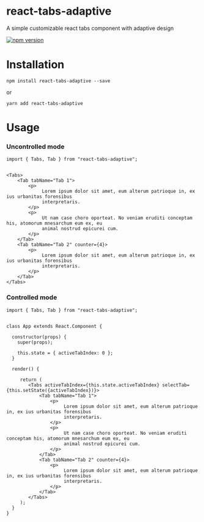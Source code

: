 # react-tabs-adaptive

A simple customizable react tabs component with adaptive design

[![npm version](https://badge.fury.io/js/react-tabs-adaptive.svg)](https://badge.fury.io/js/react-tabs-adaptive)

# Installation

```
npm install react-tabs-adaptive --save
```

or

```
yarn add react-tabs-adaptive
```

# Usage

### Uncontrolled mode

```
import { Tabs, Tab } from "react-tabs-adaptive";

        
<Tabs>
    <Tab tabName="Tab 1">
        <p>
             Lorem ipsum dolor sit amet, eum alterum patrioque in, ex ius urbanitas forensibus
             interpretaris.
        </p>
        <p>
             Ut nam case choro oporteat. No veniam eruditi conceptam his, atomorum mnesarchum eum ex, eu
             animal nostrud epicurei cum.
        </p>
    </Tab>
    <Tab tabName="Tab 2" counter={4}>
        <p>
             Lorem ipsum dolor sit amet, eum alterum patrioque in, ex ius urbanitas forensibus
             interpretaris.
        </p>
    </Tab>
</Tabs>
```

### Controlled mode

```
import { Tabs, Tab } from "react-tabs-adaptive";

        
class App extends React.Component {

  constructor(props) {
    super(props);
    
    this.state = { activeTabIndex: 0 };
  }
  
  render() {
  
     return (
        <Tabs activeTabIndex={this.state.activeTabIndex} selectTab={this.setState({activeTabIndex})}>
            <Tab tabName="Tab 1">
                <p>
                     Lorem ipsum dolor sit amet, eum alterum patrioque in, ex ius urbanitas forensibus
                     interpretaris.
                </p>
                <p>
                     Ut nam case choro oporteat. No veniam eruditi conceptam his, atomorum mnesarchum eum ex, eu
                     animal nostrud epicurei cum.
                </p>
            </Tab>
            <Tab tabName="Tab 2" counter={4}>
                <p>
                     Lorem ipsum dolor sit amet, eum alterum patrioque in, ex ius urbanitas forensibus
                     interpretaris.
                </p>
            </Tab>
        </Tabs>
     );
  }
}
```